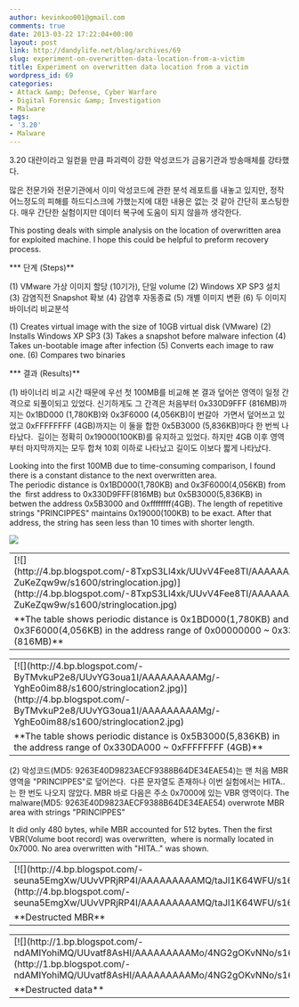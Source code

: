 ```yaml
---
author: kevinkoo001@gmail.com
comments: true
date: 2013-03-22 17:22:04+00:00
layout: post
link: http://dandylife.net/blog/archives/69
slug: experiment-on-overwritten-data-location-from-a-victim
title: Experiment on overwritten data location from a victim
wordpress_id: 69
categories:
- Attack &amp; Defense, Cyber Warfare
- Digital Forensic &amp; Investigation
- Malware
tags:
- '3.20'
- Malware
---
```


3.20 대란이라고 일컫을 만큼 파괴력이 강한 악성코드가 금융기관과 방송매체를 강타했다.

많은 전문가와 전문기관에서 이미 악성코드에 관한 분석 레포트를 내놓고 있지만, 정작 어느정도의 피해를 하드디스크에 가했는지에 대한 내용은 없는 것 같아 간단히 포스팅한다. 매우 간단한 실험이지만 데이터 복구에 도움이 되지 않을까 생각한다.

This posting deals with simple analysis on the location of overwritten area for exploited machine. I hope this could be helpful to preform recovery process.

*** 단계 (Steps)**

(1) VMware 가상 이미지 할당 (10기가), 단일 volume
(2) Windows XP SP3 설치
(3) 감염직전 Snapshot 확보
(4) 감염후 자동종료
(5) 개별 이미지 변환
(6) 두 이미지 바이너리 비교분석

(1) Creates virtual image with the size of 10GB virtual disk (VMware)
(2) Installs Windows XP SP3
(3) Takes a snapshot before malware infection
(4) Takes un-bootable image after infection
(5) Converts each image to raw one.
(6) Compares two binaries

*** 결과 (Results)**

(1) 바이너리 비교 시간 때문에 우선 첫 100MB를 비교해 본 결과 덮어쓴 영역이 일정 간격으로 되풀이되고 있었다.
신기하게도 그 간격은 처음부터 0x330D9FFF (816MB)까지는 0x1BD000 (1,780KB)와 0x3F6000 (4,056KB)이 번갈아  가면서 덮어쓰고 있었고 0xFFFFFFFF (4GB)까지는 이 둘을 합한 0x5B3000 (5,836KB)마다 한 번씩 나타났다.  길이는 정확히 0x19000(100KB)를 유지하고 있었다. 하지만 4GB 이후 영역부터 마지막까지는 모두 합쳐 10회 이하로 나타났고 길이도 이보다 짧게 나타났다.

Looking into the first 100MB due to time-consuming comparison, I found there is a constant distance to the next overwritten area. The periodic distance is 0x1BD000(1,780KB) and 0x3F6000(4,056KB) from the  first address to 0x330D9FFF(816MB) but 0x5B3000(5,836KB) in betwen the address 0x5B3000 and
0xffffffff(4GB). The length of repetitive strings "PRINCIPPES" maintains 0x19000(100KB) to be exact.
After that address, the string has seen less than 10 times with shorter length.


[![](http://1.bp.blogspot.com/-BVCpb650Sb0/UUvUeiLrPkI/AAAAAAAAAMI/8VDDWwrodTU/s1600/comparison.jpg)](http://1.bp.blogspot.com/-BVCpb650Sb0/UUvUeiLrPkI/AAAAAAAAAMI/8VDDWwrodTU/s1600/comparison.jpg)



<table cellpadding="0" align="center" cellspacing="0" >
<tbody >
<tr >

<td >[![](http://4.bp.blogspot.com/-8TxpS3Ll4xk/UUvV4Fee8TI/AAAAAAAAAMY/Y-ZuKeZqw9w/s1600/stringlocation.jpg)](http://4.bp.blogspot.com/-8TxpS3Ll4xk/UUvV4Fee8TI/AAAAAAAAAMY/Y-ZuKeZqw9w/s1600/stringlocation.jpg)
</td>
</tr>
<tr >

<td >**The table shows periodic distance is 0x1BD000(1,780KB) and 0x3F6000(4,056KB) in the address range of 0x00000000 ~ 0x330D9FFF (816MB)**
</td>
</tr>
</tbody>
</table>

<table cellpadding="0" align="center" cellspacing="0" >
<tbody >
<tr >

<td >[![](http://4.bp.blogspot.com/-ByTMvkuP2e8/UUvYG3oua1I/AAAAAAAAAMg/-YghEo0im88/s1600/stringlocation2.jpg)](http://4.bp.blogspot.com/-ByTMvkuP2e8/UUvYG3oua1I/AAAAAAAAAMg/-YghEo0im88/s1600/stringlocation2.jpg)
</td>
</tr>
<tr >

<td >**The table shows periodic distance is 0x5B3000(5,836KB) in the address range of 0x330DA000 ~ 0xFFFFFFFF (4GB)**
</td>
</tr>
</tbody>
</table>
(2) 악성코드(MD5: 9263E40D9823AECF9388B64DE34EAE54)는 맨 처음 MBR 영역을 "PRINCIPPES"로 덮어쓴다.  다른 문자열도 존재하나 이번 실험에서는 HITA..는 한 번도 나오지 않았다. MBR 바로 다음은 주소 0x7000에 있는 VBR 영역이다.
The malware(MD5: 9263E40D9823AECF9388B64DE34EAE54) overwrote MBR area with strings "PRINCIPPES"

It did only 480 bytes, while MBR accounted for 512 bytes. Then the first VBR(Volume boot record)
was overwritten,  where is normally located in 0x7000. No area overwritten with "HITA.." was shown.
<table cellpadding="0" align="center" cellspacing="0" >
<tbody >
<tr >

<td >[![](http://4.bp.blogspot.com/-seuna5EmgXw/UUvVPRjRP4I/AAAAAAAAAMQ/taJI1K64WFU/s1600/overwritten+mbr.jpg)](http://4.bp.blogspot.com/-seuna5EmgXw/UUvVPRjRP4I/AAAAAAAAAMQ/taJI1K64WFU/s1600/overwritten+mbr.jpg)
</td>
</tr>
<tr >

<td >**Destructed MBR**
</td>
</tr>
</tbody>
</table>
<table cellpadding="0" align="center" cellspacing="0" >
<tbody >
<tr >

<td >[![](http://1.bp.blogspot.com/-ndAMIYohiMQ/UUvatf8AsHI/AAAAAAAAAMo/4NG2gOKvNNo/s1600/overwritten+data.jpg)](http://1.bp.blogspot.com/-ndAMIYohiMQ/UUvatf8AsHI/AAAAAAAAAMo/4NG2gOKvNNo/s1600/overwritten+data.jpg)
</td>
</tr>
<tr >

<td >**Destructed data**
</td>
</tr>
</tbody>
</table>

